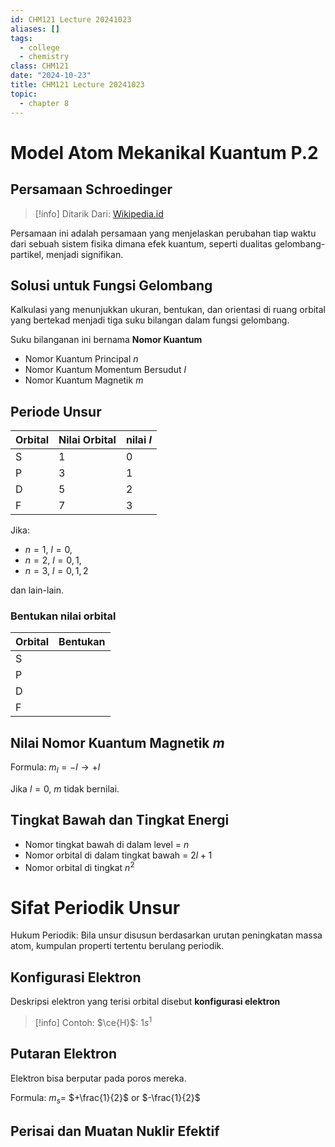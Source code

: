 ```yaml
---
id: CHM121 Lecture 20241023
aliases: []
tags:
  - college
  - chemistry
class: CHM121
date: "2024-10-23"
title: CHM121 Lecture 20241023
topic:
  - chapter 8
---
```


# Model Atom Mekanikal Kuantum P.2

## Persamaan Schroedinger

> [!info] Ditarik Dari:
> [Wikipedia.id](https://id.wikipedia.org/wiki/Persamaan_Schr%C3%B6dinger)

Persamaan ini adalah persamaan yang menjelaskan perubahan tiap waktu dari
sebuah sistem fisika dimana efek kuantum, seperti dualitas gelombang-partikel, menjadi signifikan.

## Solusi untuk Fungsi Gelombang

Kalkulasi yang menunjukkan ukuran, bentukan, dan orientasi di ruang orbital yang
bertekad menjadi tiga suku bilangan dalam fungsi gelombang. 

Suku bilanganan ini bernama **Nomor Kuantum**

- Nomor Kuantum Principal *n*
- Nomor Kuantum Momentum Bersudut *l*
- Nomor Kuantum Magnetik *m*


## Periode Unsur

| Orbital | Nilai Orbital | nilai *l* |
| ------- | ------------- | --------- |
| S       | 1             | 0         |
| P       | 3             | 1         |
| D       | 5             | 2         |
| F       | 7             | 3         |

Jika:
- $n=1$, $l=0$,
- $n=2$, $l=0,1$,
- $n=3$, $l=0,1,2$

dan lain-lain.

### Bentukan nilai orbital

| Orbital | Bentukan |
| ------- | -------- |
| S       |          |
| P       |          |
| D       |          |
| F        |          |

## Nilai Nomor Kuantum Magnetik *m*

Formula: $m_l = -l \rightarrow +l$


Jika $l=0$, $m$ tidak bernilai.

## Tingkat Bawah dan Tingkat Energi

- Nomor tingkat bawah di dalam level = $n$
- Nomor orbital di dalam tingkat bawah = $2l+1$
- Nomor orbital di tingkat $n^2$

# Sifat Periodik Unsur

Hukum Periodik: Bila unsur disusun berdasarkan urutan peningkatan
massa atom, kumpulan properti tertentu berulang periodik.

## Konfigurasi Elektron

Deskripsi elektron yang terisi orbital disebut **konfigurasi elektron**

> [!info] Contoh: 
> $\ce{H}$: $1s^1$

## Putaran Elektron

Elektron bisa berputar pada poros mereka.

Formula: $m_s=$ $+\frac{1}{2}$ or $-\frac{1}{2}$

## Perisai dan Muatan Nuklir Efektif
